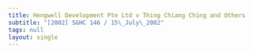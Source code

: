 ```yaml
---
title: Hengwell Development Pte Ltd v Thing Chiang Ching and Others
subtitle: "[2002] SGHC 146 / 15\_July\_2002"
tags: null
layout: single
---
```


